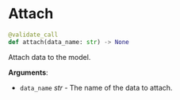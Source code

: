 # Attach

```python
@validate_call
def attach(data_name: str) -> None
```

Attach data to the model.

**Arguments**:

- `data_name` _str_ - The name of the data to attach.

<a id="model.Model.detach"></a>

